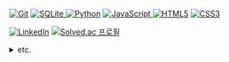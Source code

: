 <a href="https://git-scm.com/" target="_blank" rel="noreferrer"> ![Git](https://img.shields.io/badge/git-%23F05033.svg?logo=git&logoColor=white)</a>
<a href="https://www.sqlite.org/" target="_blank" rel="noreferrer"> ![SQLite](https://img.shields.io/badge/sqlite-%2307405e.svg?\logo=sqlite&logoColor=white)
<a href="https://www.python.org/downloads/release/python-3913/" target="_blank" rel="noreferrer"> ![Python](https://img.shields.io/badge/python-3670A0?&logo=python&logoColor=ffdd54)</a>
<a href="https://tc39.es/ecma262/multipage/" target="_blank" rel="noreferrer"> ![JavaScript](https://img.shields.io/badge/javascript-%23323330.svg?logo=javascript&logoColor=%23F7DF1E)
<a href="https://html.spec.whatwg.org/multipage/" target="_blank" rel="noreferrer"> ![HTML5](https://img.shields.io/badge/html5-%23E34F26.svg?logo=html5&logoColor=white)</a>
<a href="https://www.w3.org/TR/css-2021/" target="_blank" rel="noreferrer"> ![CSS3](https://img.shields.io/badge/css3-%231572B6.svg?logo=css3&logoColor=white)</a>

<a href="https://www.linkedin.com/in/kimsixsue/" target="blank"> ![LinkedIn](https://img.shields.io/badge/linkedin-%230077B5.svg?logo=linkedin&logoColor=white)</a> [![Solved.ac 프로필](http://mazassumnida.wtf/api/mini/generate_badge?boj=kimsixsue)](https://solved.ac/kimsixsue)
<details>
<summary>etc.</summary>
  
2022 <a href="https://www.ssafy.com/" target="_blank" rel="noreferrer">SSAFY</a>
<a href="https://v2.vuejs.org/" target="_blank" rel="noreferrer"> ![Vue.js](https://img.shields.io/badge/vuejs-%2335495e.svg?logo=vuedotjs&logoColor=%234FC08D)</a>
<a href="https://www.npmjs.com/" target="_blank" rel="noreferrer"> ![NPM](https://img.shields.io/badge/NPM-%23000000.svg?logo=npm&logoColor=white)</a>
<a href="https://nodejs.org/download/release/v16.18.1/" target="_blank" rel="noreferrer"> ![NodeJS](https://img.shields.io/badge/node.js-6DA55F?logo=node.js&logoColor=white)</a>
<a href="https://eslint.org/" target="_blank" rel="noreferrer"> ![ESLint](https://img.shields.io/badge/ESLint-4B3263?logo=eslint&logoColor=white)</a>
<a href="https://pypi.org/project/Django/3.2.16/" target="_blank" rel="noreferrer"> ![Django](https://img.shields.io/badge/django-%23092E20.svg?logo=django&logoColor=white)
<a href="https://www.django-rest-framework.org/" target="_blank" rel="noreferrer"> ![DjangoREST](https://img.shields.io/badge/DJANGO-REST-ff1709?logo=django&logoColor=white&color=ff1709&labelColor=gray)
<a href="https://getbootstrap.com" target="_blank" rel="noreferrer"> ![Bootstrap](https://img.shields.io/badge/bootstrap-%23563D7C.svg?logo=bootstrap&logoColor=white)
</a>
<a href="https://github.github.com/gfm/" target="_blank" rel="noreferrer"> ![Markdown](https://img.shields.io/badge/markdown-%23000000.svg?logo=markdown&logoColor=white)</a>
<a href="https://www.jetbrains.com/pycharm/" target="_blank" rel="noreferrer"> ![PyCharm](https://img.shields.io/badge/pycharm-143?logo=pycharm&logoColor=black&color=black&labelColor=green)</a>
<a href="https://code.visualstudio.com/" target="_blank" rel="noreferrer">![Visual Studio Code](https://img.shields.io/badge/Visual%20Studio%20Code-0078d7.svg?logo=visual-studio-code&logoColor=white)</a>
  
2021-11 <a href="https://en.cppreference.com/w/" target="_blank" rel="noreferrer">![C](https://img.shields.io/badge/c-%2300599C.svg?logo=c&logoColor=white)</a> <a href="https://www.java.com/" target="_blank" rel="noreferrer">![Java](https://img.shields.io/badge/java-%23ED8B00.svg?logo=java&logoColor=white)</a>


2021-08 <a href="https://www.microsoft.com/microsoft-365/access" target="_blank" rel="noreferrer">![Microsoft Access](https://img.shields.io/badge/Microsoft_Access-A4373A?logo=microsoft-access&logoColor=white)</a> <a href="https://www.microsoft.com/microsoft-365/excel" target="_blank" rel="noreferrer">![Microsoft Excel](https://img.shields.io/badge/Microsoft_Excel-217346?logo=microsoft-excel&logoColor=white)</a> <a href="https://www.microsoft.com/microsoft-365/powerpoint" target="_blank" rel="noreferrer">![Microsoft PowerPoint](https://img.shields.io/badge/Microsoft_PowerPoint-B7472A?logo=microsoft-powerpoint&logoColor=white)</a>

2020-12 <a href="https://aws.amazon.com/" target="_blank" rel="noreferrer">![AWS](https://img.shields.io/badge/AWS-%23FF9900.svg?logo=amazon-aws&logoColor=white)</a> <a href="https://cloud.google.com/dialogflow" target="_blank" rel="noreeferrer">![Google Cloud](https://img.shields.io/badge/GoogleCloud-%234285F4.svg?logo=google-cloud&logoColor=white)</a>

2020-11 <a href="https://matplotlib.org/" target="_blank" rel="noreferrer">![Matplotlib](https://img.shields.io/badge/Matplotlib-%23ffffff.svg?logo=Matplotlib&logoColor=black)</a>

2020-09 <a href="https://www.r-project.org/" target="_blank" rel="noreferrer">![R](https://img.shields.io/badge/r-%23276DC3.svg?logo=r&logoColor=white)</a>

2020-06 [TextMining Project](./textmining_final_report.pdf) [pyTextMiner](https://github.com/MinSong2/pyTextMiner) <a href="https://keras.io/" target="_blank" rel="noreferrer">![Keras](https://img.shields.io/badge/Keras-%23D00000.svg?logo=Keras&logoColor=white)</a> <a href="https://numpy.org/" target="_blank" rel="noreferrer">![NumPy](https://img.shields.io/badge/numpy-%23013243.svg?logo=numpy&logoColor=white)</a> <a href="https://pandas.pydata.org/" target="_blank" rel="noreferrer">![Pandas](https://img.shields.io/badge/pandas-%23150458.svg?logo=pandas&logoColor=white)</a> <a href="https://pytorch.org/" target="_blank" rel="noreferrer">![PyTorch](https://img.shields.io/badge/PyTorch-%23EE4C2C.svg?logo=PyTorch&logoColor=white)</a> <a href="https://scikit-learn.org/" target="_blank" rel="noreferrer">![scikit-learn](https://img.shields.io/badge/scikit--learn-%23F7931E.svg?logo=scikit-learn&logoColor=white)</a> <a href="https://scipy.org/" target="_blank" rel="noreferrer">![SciPy](https://img.shields.io/badge/SciPy-%230C55A5.svg?logo=scipy&logoColor=%white)</a> <a href="https://www.selenium.dev/" target="_blank" rel="noreferrer">![Selenium](https://img.shields.io/badge/-selenium-%43B02A?logo=selenium&logoColor=white)</a> <a href="https://www.tensorflow.org/" target="_blank" rel="noreferrer">![TensorFlow](https://img.shields.io/badge/TensorFlow-%23FF6F00.svg?logo=TensorFlow&logoColor=white)</a>

2019-12 [InformationSystemsAnalysis Project](./information_systems_analysis.pdf)

2019-02 <a href="https://www.microsoft.com/microsoft-365/word" target="_blank" rel="noreeferrer">![Microsoft Word](https://img.shields.io/badge/Microsoft_Word-2B579A?logo=microsoft-word&logoColor=white)</a>

2016-12 <a href="https://www.eclipse.org/" target="_blank" rel="noreferrer">
![Eclipse](https://img.shields.io/badge/Eclipse-FE7A16.svg?logo=Eclipse&logoColor=white)</a> <a href="https://www.notepad-plus-plus.org/" target="_blank" rel="noreferrer">![Notepad++](https://img.shields.io/badge/Notepad++-90E59A.svg?logo=notepad%2b%2b&logoColor=black)</a>

2016-05 <a href="https://ko.wikipedia.org/wiki/구글%2B" target="_blank" rel="noreeferrer">![Wikipedia](https://img.shields.io/badge/Wikipedia-%23000000.svg?logo=wikipedia&logoColor=white)</a>

</details>

